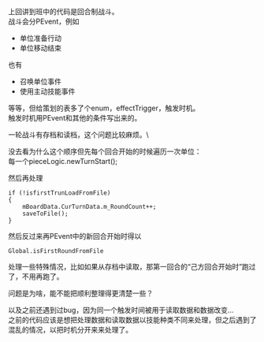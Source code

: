 上回讲到班中的代码是回合制战斗。\
战斗会分PEvent，例如
 - 单位准备行动
 - 单位移动结束

也有
- 召唤单位事件
- 使用主动技能事件

等等，但给策划的表多了个enum，effectTrigger，触发时机。\
触发时机用PEvent和其他的条件写出来的。

一轮战斗有存档和读档，这个问题比较麻烦。\

没去看为什么这个顺序但先每个回合开始的时候遍历一次单位：\
每一个pieceLogic.newTurnStart();

然后再处理
```
if (!isfirstTrunLoadFromFile)
{
    mBoardData.CurTurnData.m_RoundCount++;
    saveToFile();
}
```

然后反过来再PEvent中的新回合开始时得以
```
Global.isFirstRoundFromFile
```
处理一些特殊情况，比如如果从存档中读取，那第一回合的“己方回合开始时”跑过了，不用再跑了。

问题是为啥，能不能把顺利整理得更清楚一些？

以及之前还遇到过bug，因为同一个触发时间被用于读取数据和数据改变…\
之前的代码应该是想把处理数据和读取数据以技能种类不同来处理，但之后遇到了混乱的情况，以把时机分开来来处理了。
